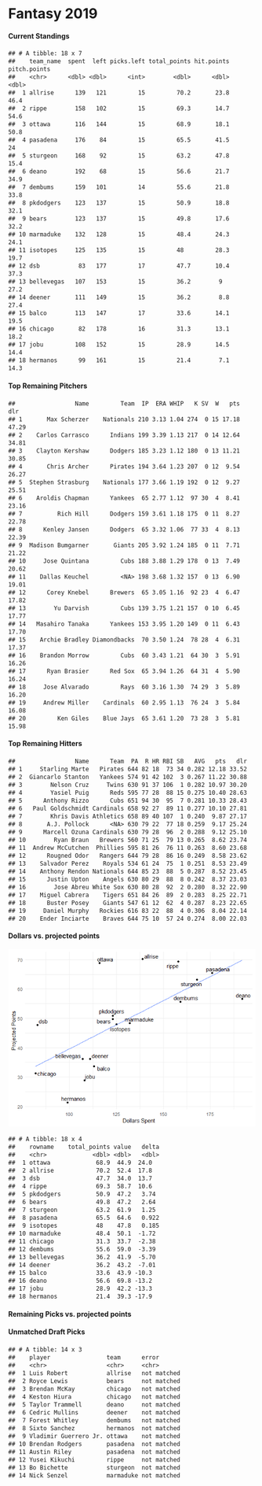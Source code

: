 Fantasy 2019
================

#### Current Standings

    ## # A tibble: 18 x 7
    ##    team_name  spent  left picks.left total_points hit.points pitch.points
    ##    <chr>      <dbl> <dbl>      <int>        <dbl>      <dbl>        <dbl>
    ##  1 allrise      139   121         15         70.2       23.8         46.4
    ##  2 rippe        158   102         15         69.3       14.7         54.6
    ##  3 ottawa       116   144         15         68.9       18.1         50.8
    ##  4 pasadena     176    84         15         65.5       41.5         24  
    ##  5 sturgeon     168    92         15         63.2       47.8         15.4
    ##  6 deano        192    68         15         56.6       21.7         34.9
    ##  7 dembums      159   101         14         55.6       21.8         33.8
    ##  8 pkdodgers    123   137         15         50.9       18.8         32.1
    ##  9 bears        123   137         15         49.8       17.6         32.2
    ## 10 marmaduke    132   128         15         48.4       24.3         24.1
    ## 11 isotopes     125   135         15         48         28.3         19.7
    ## 12 dsb           83   177         17         47.7       10.4         37.3
    ## 13 bellevegas   107   153         15         36.2        9           27.2
    ## 14 deener       111   149         15         36.2        8.8         27.4
    ## 15 balco        113   147         17         33.6       14.1         19.5
    ## 16 chicago       82   178         16         31.3       13.1         18.2
    ## 17 jobu         108   152         15         28.9       14.5         14.4
    ## 18 hermanos      99   161         15         21.4        7.1         14.3

#### Top Remaining Pitchers

    ##                 Name         Team  IP  ERA WHIP   K SV  W   pts   dlr
    ## 1       Max Scherzer    Nationals 210 3.13 1.04 274  0 15 17.18 47.29
    ## 2    Carlos Carrasco      Indians 199 3.39 1.13 217  0 14 12.64 34.81
    ## 3    Clayton Kershaw      Dodgers 185 3.23 1.12 180  0 13 11.21 30.85
    ## 4       Chris Archer      Pirates 194 3.64 1.23 207  0 12  9.54 26.27
    ## 5  Stephen Strasburg    Nationals 177 3.66 1.19 192  0 12  9.27 25.51
    ## 6    Aroldis Chapman      Yankees  65 2.77 1.12  97 30  4  8.41 23.16
    ## 7          Rich Hill      Dodgers 159 3.61 1.18 175  0 11  8.27 22.78
    ## 8      Kenley Jansen      Dodgers  65 3.32 1.06  77 33  4  8.13 22.39
    ## 9  Madison Bumgarner       Giants 205 3.92 1.24 185  0 11  7.71 21.22
    ## 10     Jose Quintana         Cubs 188 3.88 1.29 178  0 13  7.49 20.62
    ## 11    Dallas Keuchel         <NA> 198 3.68 1.32 157  0 13  6.90 19.01
    ## 12      Corey Knebel      Brewers  65 3.05 1.16  92 23  4  6.47 17.82
    ## 13        Yu Darvish         Cubs 139 3.75 1.21 157  0 10  6.45 17.77
    ## 14   Masahiro Tanaka      Yankees 153 3.95 1.20 149  0 11  6.43 17.70
    ## 15    Archie Bradley Diamondbacks  70 3.50 1.24  78 28  4  6.31 17.37
    ## 16    Brandon Morrow         Cubs  60 3.43 1.21  64 30  3  5.91 16.26
    ## 17      Ryan Brasier      Red Sox  65 3.94 1.26  64 31  4  5.90 16.24
    ## 18     Jose Alvarado         Rays  60 3.16 1.30  74 29  3  5.89 16.20
    ## 19     Andrew Miller    Cardinals  60 2.95 1.13  76 24  3  5.84 16.08
    ## 20         Ken Giles    Blue Jays  65 3.61 1.20  73 28  3  5.81 15.98

#### Top Remaining Hitters

    ##                 Name      Team  PA  R HR RBI SB   AVG   pts   dlr
    ## 1     Starling Marte   Pirates 644 82 18  73 34 0.282 12.18 33.52
    ## 2  Giancarlo Stanton   Yankees 574 91 42 102  3 0.267 11.22 30.88
    ## 3        Nelson Cruz     Twins 630 91 37 106  1 0.282 10.97 30.20
    ## 4        Yasiel Puig      Reds 595 77 28  88 15 0.275 10.40 28.63
    ## 5      Anthony Rizzo      Cubs 651 94 30  95  7 0.281 10.33 28.43
    ## 6   Paul Goldschmidt Cardinals 658 92 27  89 11 0.277 10.10 27.81
    ## 7        Khris Davis Athletics 658 89 40 107  1 0.240  9.87 27.17
    ## 8       A.J. Pollock      <NA> 630 79 22  77 18 0.259  9.17 25.24
    ## 9      Marcell Ozuna Cardinals 630 79 28  96  2 0.288  9.12 25.10
    ## 10        Ryan Braun   Brewers 560 71 25  79 13 0.265  8.62 23.74
    ## 11  Andrew McCutchen  Phillies 595 81 26  76 11 0.263  8.60 23.68
    ## 12      Rougned Odor   Rangers 644 79 28  86 16 0.249  8.58 23.62
    ## 13    Salvador Perez    Royals 534 61 24  75  1 0.251  8.53 23.49
    ## 14    Anthony Rendon Nationals 644 85 23  88  5 0.287  8.52 23.45
    ## 15      Justin Upton    Angels 630 80 29  88  8 0.242  8.37 23.03
    ## 16        Jose Abreu White Sox 630 80 28  92  2 0.280  8.32 22.90
    ## 17    Miguel Cabrera    Tigers 651 84 26  89  2 0.283  8.25 22.71
    ## 18      Buster Posey    Giants 547 61 12  62  4 0.287  8.23 22.65
    ## 19     Daniel Murphy   Rockies 616 83 22  88  4 0.306  8.04 22.14
    ## 20    Ender Inciarte    Braves 644 75 10  57 24 0.274  8.00 22.03

#### Dollars vs. projected points

![](draftguide_files/figure-markdown_github/unnamed-chunk-6-1.png)

    ## # A tibble: 18 x 4
    ##    rowname    total_points value   delta
    ##    <chr>             <dbl> <dbl>   <dbl>
    ##  1 ottawa             68.9  44.9  24.0  
    ##  2 allrise            70.2  52.4  17.8  
    ##  3 dsb                47.7  34.0  13.7  
    ##  4 rippe              69.3  58.7  10.6  
    ##  5 pkdodgers          50.9  47.2   3.74 
    ##  6 bears              49.8  47.2   2.64 
    ##  7 sturgeon           63.2  61.9   1.25 
    ##  8 pasadena           65.5  64.6   0.922
    ##  9 isotopes           48    47.8   0.185
    ## 10 marmaduke          48.4  50.1  -1.72 
    ## 11 chicago            31.3  33.7  -2.38 
    ## 12 dembums            55.6  59.0  -3.39 
    ## 13 bellevegas         36.2  41.9  -5.70 
    ## 14 deener             36.2  43.2  -7.01 
    ## 15 balco              33.6  43.9 -10.3  
    ## 16 deano              56.6  69.8 -13.2  
    ## 17 jobu               28.9  42.2 -13.3  
    ## 18 hermanos           21.4  39.3 -17.9

#### Remaining Picks vs. projected points

#### Unmatched Draft Picks

    ## # A tibble: 14 x 3
    ##    player                team      error      
    ##    <chr>                 <chr>     <chr>      
    ##  1 Luis Robert           allrise   not matched
    ##  2 Royce Lewis           bears     not matched
    ##  3 Brendan McKay         chicago   not matched
    ##  4 Keston Hiura          chicago   not matched
    ##  5 Taylor Trammell       deano     not matched
    ##  6 Cedric Mullins        deener    not matched
    ##  7 Forest Whitley        dembums   not matched
    ##  8 Sixto Sanchez         hermanos  not matched
    ##  9 Vladimir Guerrero Jr. ottawa    not matched
    ## 10 Brendan Rodgers       pasadena  not matched
    ## 11 Austin Riley          pasadena  not matched
    ## 12 Yusei Kikuchi         rippe     not matched
    ## 13 Bo Bichette           sturgeon  not matched
    ## 14 Nick Senzel           marmaduke not matched

